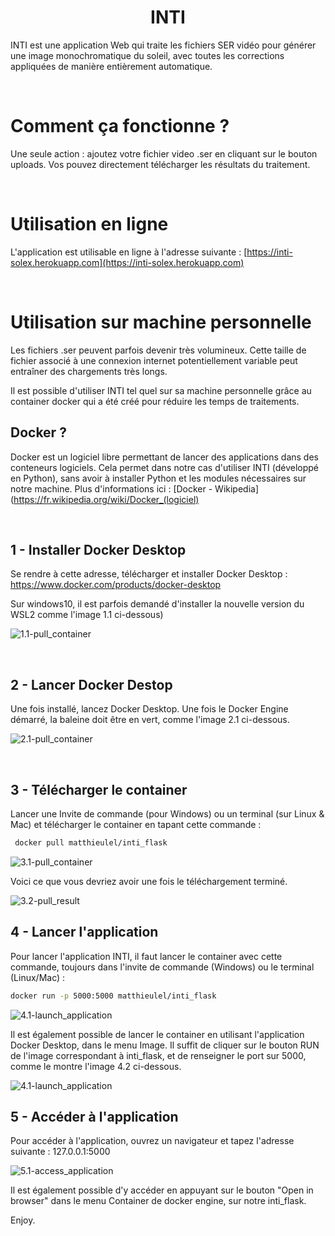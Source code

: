 <h1 align="center"> INTI</h1>

INTI est une application Web qui traite les fichiers SER vidéo pour générer une image monochromatique du soleil, avec toutes les corrections appliquées de manière entièrement automatique.

<br/>

# Comment ça fonctionne ?

Une seule action : ajoutez votre fichier video .ser en cliquant sur le bouton uploads.
Vos pouvez directement télécharger les résultats du traitement.

<br/>

# Utilisation en ligne

L'application est utilisable en ligne à l'adresse suivante : [https://inti-solex.herokuapp.com](https://inti-solex.herokuapp.com)


<br/>

# Utilisation sur machine personnelle

Les fichiers .ser peuvent parfois devenir très volumineux. Cette taille de fichier associé à une connexion internet potentiellement variable peut entraîner des chargements très longs.

Il est possible d'utiliser INTI tel quel sur sa machine personnelle grâce au container docker qui a été créé pour réduire les temps de traitements.

## Docker ?
Docker est un logiciel libre permettant de lancer des applications dans des conteneurs logiciels. Cela permet dans notre cas d'utiliser INTI (développé en Python), sans avoir à installer Python et les modules nécessaires sur notre machine. Plus d'informations ici :  [Docker - Wikipedia](https://fr.wikipedia.org/wiki/Docker_(logiciel)


<br/>

## 1 - Installer Docker Desktop

Se rendre à cette adresse, télécharger et installer Docker Desktop : https://www.docker.com/products/docker-desktop


Sur windows10, il est parfois demandé d'installer la nouvelle version du WSL2 comme l'image 1.1 ci-dessous)

![1.1-pull_container](https://github.com/Vdesnoux/Inti/tree/main/docs/container/wsl2_install.png "1.1")


<br/>

## 2 - Lancer Docker Destop

 Une fois installé, lancez Docker Desktop. Une fois le Docker Engine démarré, la baleine doit être en vert, comme l'image 2.1 ci-dessous.

![2.1-pull_container](https://github.com/Vdesnoux/Inti/tree/main/docs/container/docker_started.png "2.1")


<br/>

 ## 3 - Télécharger le container

 Lancer une Invite de commande (pour Windows) ou un terminal (sur Linux & Mac) et télécharger le container en tapant cette commande :

```bash 
 docker pull matthieulel/inti_flask
```

![3.1-pull_container](https://github.com/Vdesnoux/Inti/tree/main/docs/container/docker_pull_inti_flask.png "3.1")


Voici ce que vous devriez avoir une fois le téléchargement terminé.

![3.2-pull_result](https://github.com/Vdesnoux/Inti/tree/main/docs/container/docker_pull_finish.png "3.2")



## 4 - Lancer l'application

Pour lancer l'application INTI, il faut lancer le container avec cette commande, toujours dans l'invite de commande (Windows) ou le terminal (Linux/Mac) : 

```bash
docker run -p 5000:5000 matthieulel/inti_flask
```

![4.1-launch_application](https://github.com/Vdesnoux/Inti/tree/main/docs/container/launch_inti_flask.png "4.1")



Il est également possible de lancer le container en utilisant l'application Docker Desktop, dans le menu Image. Il suffit de cliquer sur le bouton RUN de l'image correspondant à inti_flask, et de renseigner le port sur 5000, comme le montre l'image 4.2 ci-dessous.

![4.1-launch_application](https://github.com/Vdesnoux/Inti/tree/main/docs/container/launch_from_desktop.png "4.2")



## 5 - Accéder à l'application

Pour accéder à l'application, ouvrez un navigateur et tapez l'adresse suivante : 127.0.0.1:5000

![5.1-access_application](https://github.com/Vdesnoux/Inti/docs/container/result.png "5.1")

Il est également possible d'y accéder en appuyant sur le bouton "Open in browser" dans le menu Container de docker engine, sur notre inti_flask.

Enjoy.


